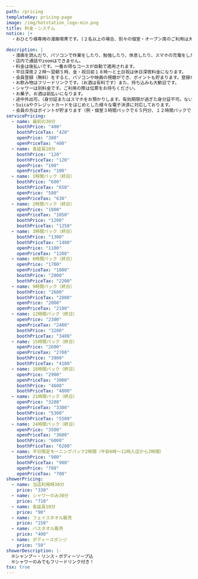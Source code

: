 ```yaml
---
path: /pricing
templateKey: pricing-page
image: /img/hotstation_logo-min.png
title: 料金・システム
notice: |+
  ・おひとり様専用の漫画喫茶です。(２名以上の場合、別々の個室・オープン席のご利用は大歓迎です。)

description: |
  ・漫画を読んだり、パソコンで作業をしたり、勉強したり、休息したり、スマホの充電をしたりできます。
  ・店内で通話やzoomはできません。
  ・料金は後払いです。一番お得なコースが自動で適用されます。
  ・平日深夜２２時～翌朝５時、金・祝日前１８時～と土日祝は休日深夜料金になります。
  ・会員登録（無料）をすると、パソコンや映画の視聴ができ、ポイントも貯まります。登録なしの利用も大歓迎です。
  ・お飲み物はフリードリンクです。（お酒は有料です）また、持ち込みも大歓迎です。
  ・シャワーは別料金です。ご利用の際は伝票をお持ちください。
  ・お菓子、お酒は前払いになります。
  ・途中外出可。（身分証またはスマホをお預かりします。有効期限が過ぎた身分証不可。ない場合は一旦清算になります。）
  ・Suicaやクレジットカードをはじめとした様々な電子決済に対応しております。
  ・会員の方はポイントが貯まります（例・個室３時間パックで６５円分、１２時間パックで１６０円分、２４時間パックで３００円分）かなりの還元率です・・・
servicePricing:
  - name: 最初の30分
    boothPrice: "400"
    boothPriceTax: "420"
    openPrice: "380"
    openPriceTax: "400"
  - name: 各延長10分
    boothPrice: "120"
    boothPriceTax: "120"
    openPrice: "100"
    openPriceTax: "100"
  - name: 1時間パック（終日）
    boothPrice: "600"
    boothPriceTax: "650"
    openPrice: "580"
    openPriceTax: "630"
  - name: 2時間パック（終日）
    openPrice: "1000"
    openPriceTax: "1050"
    boothPrice: "1200"
    boothPriceTax: "1250"
  - name: 3時間パック（終日）
    boothPrice: "1300"
    boothPriceTax: "1400"
    openPrice: "1100"
    openPriceTax: "1200"
  - name: 6時間パック（終日）
    openPrice: "1700"
    openPriceTax: "1800"
    boothPrice: "2000"
    boothPriceTax: "2200"
  - name: 9時間パック（終日）
    boothPrice: "2600"
    boothPriceTax: "2800"
    openPrice: "2000"
    openPriceTax: "2100"
  - name: 12時間パック（終日）
    openPrice: "2300"
    openPriceTax: "2400"
    boothPrice: "3200"
    boothPriceTax: "3400"
  - name: 15時間パック（終日）
    openPrice: "2600"
    openPriceTax: "2700"
    boothPrice: "3900"
    boothPriceTax: "4100"
  - name: 18時間パック（終日）
    openPrice: "2900"
    openPriceTax: "3000"
    boothPrice: "4600"
    boothPriceTax: "4800"
  - name: 21時間パック（終日）
    openPrice: "3200"
    openPriceTax: "3300"
    boothPrice: "5300"
    boothPriceTax: "5500"
  - name: 24時間パック（終日）
    openPrice: "3500"
    openPriceTax: "3600"
    boothPrice: "6000"
    boothPriceTax: "6200"
  - name: 平日限定モーニングパック2時間（午前6時～11時入店から2時間）
    boothPrice: "900"
    boothPriceTax: "900"
    openPrice: "700"
    openPriceTax: "700"
showerPricing:
  - name: 当店利用時30分
    price: "330"
  - name: シャワーのみ30分
    price: "710"
  - name: 各延長10分
    price: "90"
  - name: フェイスタオル販売
    price: "150"
  - name: バスタオル販売
    price: "400"
  - name: ボディースポンジ
    price: "50"
showerDescription: |-
  ※シャンプー・リンス・ボディーソープ込
  ※シャワーのみでもフリードリンク付き！
tsx: true
---
```

